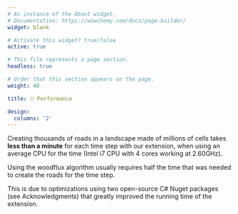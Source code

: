 ```yaml
---
# An instance of the About widget.
# Documentation: https://wowchemy.com/docs/page-builder/
widget: blank

# Activate this widget? true/false
active: true

# This file represents a page section.
headless: true

# Order that this section appears on the page.
weight: 40

title: ⏱ Performance

design:
  columns: '2'
---
```


Creating thousands of roads in a landscape made of millions of cells takes **less than a minute** for each time step with our extension, when using an average CPU for the time (Intel i7 CPU with 4 cores working at 2.60GHz).

Using the woodflux algorithm usually requires half the time that was needed to create the roads for the time step.

This is due to optimizations using two open-source C# Nuget packages (see Acknowledgments) that greatly improved the running time of the extension.